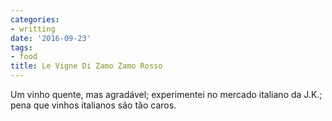 ```yaml
---
categories:
- writting
date: '2016-09-23'
tags:
- food
title: Le Vigne Di Zamo Zamo Rosso
---
```


Um vinho quente, mas agradável; experimentei no mercado italiano da J.K.; pena que vinhos italianos são tão caros.


